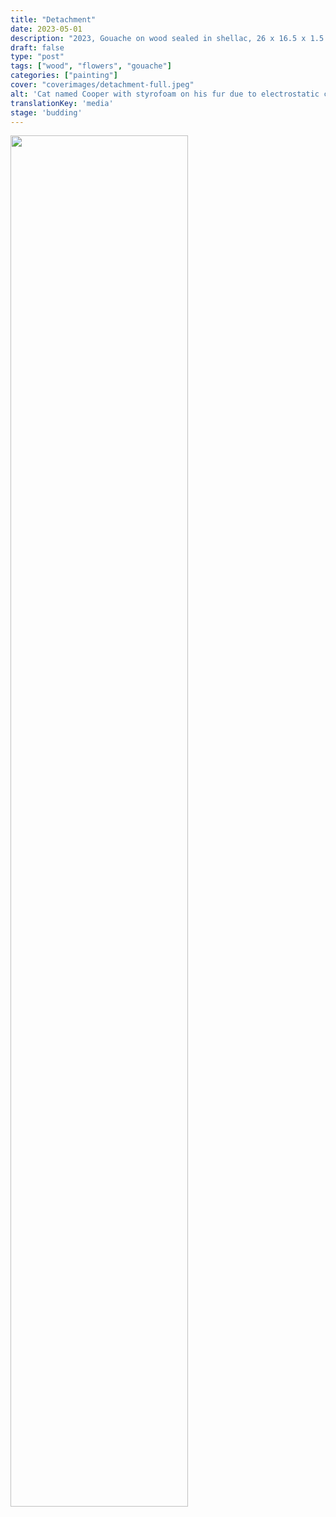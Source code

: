 ```yaml
---
title: "Detachment"
date: 2023-05-01
description: "2023, Gouache on wood sealed in shellac, 26 x 16.5 x 1.5 in"
draft: false
type: "post"
tags: ["wood", "flowers", "gouache"]
categories: ["painting"]
cover: "coverimages/detachment-full.jpeg"
alt: 'Cat named Cooper with styrofoam on his fur due to electrostatic charge.'
translationKey: 'media'
stage: 'budding'
---
```


<img src='../images/detachment-full.jpeg' style="width:75%"></img>
